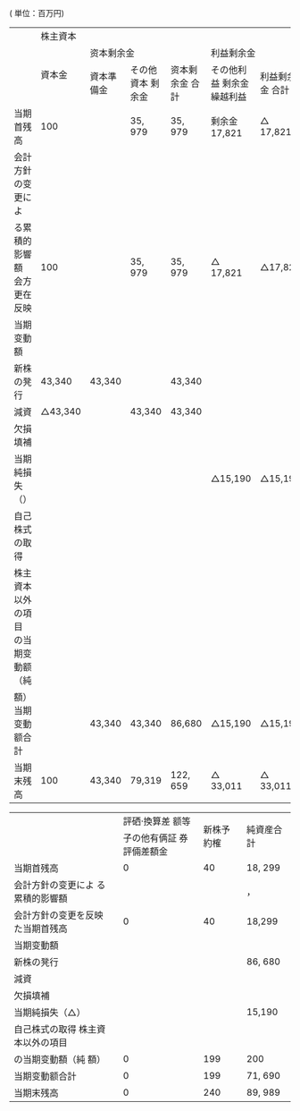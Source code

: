 ( 単位：百万円)  

<html><body><table><tr><td rowspan="3"></td><td colspan="7">株主資本</td></tr><tr><td rowspan="2">資本金</td><td colspan="3">资本剩余金</td><td colspan="2">利益剩余金</td><td rowspan="2">自己株式</td><td rowspan="2">株主資本合計</td></tr><tr><td>資本準備金</td><td>その他資本 剩余金</td><td>资本剩余金 合計</td><td>その他利益 剩余金 繰越利益</td><td>利益剩余金 合計</td></tr><tr><td>当期首残高</td><td>100</td><td></td><td>35, 979</td><td>35, 979</td><td>剩余金 17,821</td><td>△ 17,821</td><td>0</td><td>18,258</td></tr><tr><td>会計方針の变更によ</td><td></td><td></td><td></td><td></td><td></td><td></td><td></td><td></td></tr><tr><td>る累積的影響額 会方更在反映</td><td>100</td><td></td><td>35, 979</td><td>35, 979</td><td>△ 17,821</td><td>△17,821</td><td>>0</td><td>18, 258</td></tr><tr><td>当期变動額</td><td></td><td></td><td></td><td></td><td></td><td></td><td></td><td></td></tr><tr><td>新株の凳行</td><td>43,340</td><td>43,340</td><td></td><td>43,340</td><td></td><td></td><td></td><td>86, 680</td></tr><tr><td>減資</td><td>△43,340</td><td></td><td>43,340</td><td>43,340</td><td></td><td></td><td></td><td>，</td></tr><tr><td>欠損填補</td><td></td><td></td><td></td><td></td><td></td><td></td><td></td><td></td></tr><tr><td>当期純損失（）</td><td></td><td></td><td></td><td></td><td>△15,190</td><td>△15,190</td><td></td><td>△ 15,190</td></tr><tr><td>自己株式の取得</td><td></td><td></td><td></td><td></td><td></td><td></td><td></td><td>，</td></tr><tr><td>株主資本以外の項目 の当期变動额（純</td><td></td><td></td><td></td><td></td><td></td><td></td><td></td><td></td></tr><tr><td>額） 当期变動额合計</td><td></td><td>43,340</td><td>43,340</td><td>86,680</td><td>△15,190</td><td>△15,190</td><td></td><td>71, 489</td></tr><tr><td>当期末残高</td><td>100</td><td>43,340</td><td>79,319</td><td>122, 659</td><td>△ 33,011</td><td>△ 33,011</td><td>△0</td><td>89, 748</td></tr></table></body></html>  

<html><body><table><tr><td></td><td>評硒·換算差 额等</td><td rowspan="2">新株予約榷</td><td rowspan="2">純資産合計</td></tr><tr><td></td><td>子の他有俩証 券評倆差額金</td></tr><tr><td>当期首残高</td><td>0</td><td>40</td><td>18, 299</td></tr><tr><td>会計方針の变更によ る累積的影響額</td><td></td><td></td><td>，</td></tr><tr><td>会計方針の变更を反映 た当期首残高</td><td>0</td><td>40</td><td>18,299</td></tr><tr><td>当期变動額</td><td></td><td></td><td></td></tr><tr><td>新株の凳行</td><td></td><td></td><td>86, 680</td></tr><tr><td>減資</td><td></td><td></td><td></td></tr><tr><td>欠損填補</td><td></td><td></td><td></td></tr><tr><td>当期純損失（△）</td><td></td><td></td><td> 15,190</td></tr><tr><td>自己株式の取得 株主資本以外の項目</td><td></td><td></td><td></td></tr><tr><td>の当期变動額（純 額）</td><td>0</td><td>199</td><td>200</td></tr><tr><td>当期变動额合計</td><td>0</td><td>199</td><td>71, 690</td></tr><tr><td>当期末残高</td><td>0</td><td>240</td><td>89, 989</td></tr></table></body></html>  